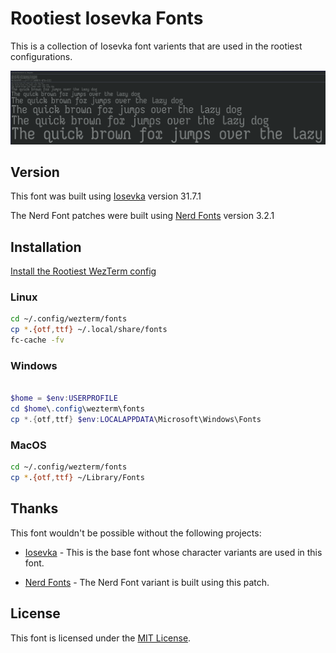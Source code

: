 # Rootiest Iosevka Fonts

This is a collection of Iosevka font varients that are used in the rootiest configurations.

![Rootiest Iosevka V2 Font - Regular](./iosevka-v2-regular.png)

## Version

This font was built using
[Iosevka](https://github.com/be5invis/Iosevka) version 31.7.1

The Nerd Font patches were built using
[Nerd Fonts](https://github.com/ryanoasis/nerd-fonts) version 3.2.1

## Installation

[Install the Rootiest WezTerm config](../README.md#installation)

### Linux

```bash
cd ~/.config/wezterm/fonts
cp *.{otf,ttf} ~/.local/share/fonts
fc-cache -fv
```

### Windows

```powershell

$home = $env:USERPROFILE
cd $home\.config\wezterm\fonts
cp *.{otf,ttf} $env:LOCALAPPDATA\Microsoft\Windows\Fonts
```

### MacOS

```bash
cd ~/.config/wezterm/fonts
cp *.{otf,ttf} ~/Library/Fonts
```

## Thanks

This font wouldn't be possible without the following projects:

- [Iosevka](https://github.com/be5invis/Iosevka) -
  This is the base font whose character variants are used in this font.

- [Nerd Fonts](https://github.com/ryanoasis/nerd-fonts) -
  The Nerd Font variant is built using this patch.

## License

This font is licensed under the [MIT License](../LICENSE).

